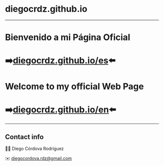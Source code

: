 # diegocrdz.github.io

---

# Bienvenido a mi Página Oficial
# :arrow_right:[diegocrdz.github.io/es](https://diegocrdz.github.io/es):arrow_left:

# Welcome to my official Web Page
# :arrow_right:[diegocrdz.github.io/en](https://diegocrdz.github.io/en):arrow_left:

---

## Contact info

:office_worker: Diego Córdova Rodríguez

:envelope: diegocordova.rdz@gmail.com
